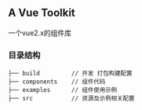 
## A Vue Toolkit
一个vue2.x的组件库

### 目录结构

```
├── build         // 开发 打包构建配置
├── components    // 组件代码
├── examples      // 组件使用示例
├── src           // 资源及示例相关配置
```
